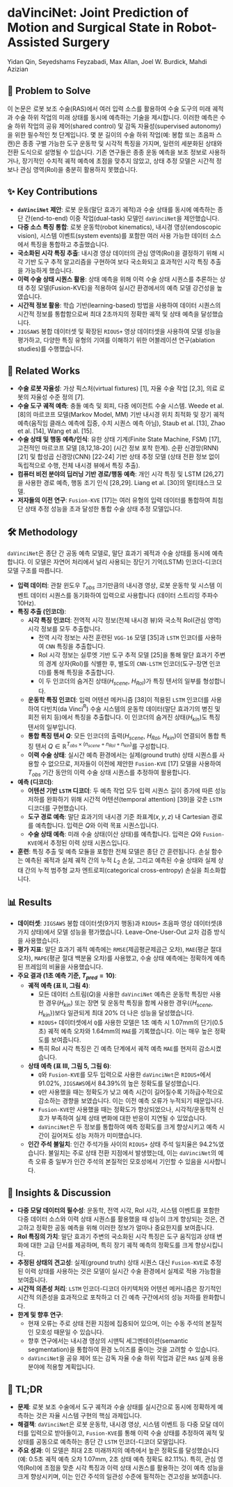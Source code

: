 # daVinciNet: Joint Prediction of Motion and Surgical State in Robot-Assisted Surgery

Yidan Qin, Seyedshams Feyzabadi, Max Allan, Joel W. Burdick, Mahdi Azizian

## 🧩 Problem to Solve

이 논문은 로봇 보조 수술(RAS)에서 여러 입력 소스를 활용하여 수술 도구의 미래 궤적과 수술 하위 작업의 미래 상태를 동시에 예측하는 기술을 제시합니다. 이러한 예측은 수술 하위 작업의 공유 제어(shared control) 및 감독 자율성(supervised autonomy)을 위한 필수적인 첫 단계입니다. 몇 분 길이의 수술 하위 작업(예: 봉합 또는 초음파 스캔)은 종종 구별 가능한 도구 운동학 및 시각적 특징을 가지며, 일련의 세분화된 상태와 전환 도식으로 설명될 수 있습니다. 기존 연구들은 종종 운동 예측을 보조 정보로 사용하거나, 장기적인 수치적 궤적 예측에 초점을 맞추지 않았고, 상태 추정 모델은 시간적 정보나 관심 영역(RoI)을 충분히 활용하지 못했습니다.

## ✨ Key Contributions

- **`daVinciNet` 제안**: 로봇 운동(말단 효과기 궤적)과 수술 상태를 동시에 예측하는 종단 간(end-to-end) 이중 작업(dual-task) 모델인 `daVinciNet`을 제안했습니다.
- **다중 소스 특징 통합**: 로봇 운동학(robot kinematics), 내시경 영상(endoscopic vision), 시스템 이벤트(system events)를 포함한 여러 사용 가능한 데이터 소스에서 특징을 통합하고 추출했습니다.
- **국소화된 시각 특징 추출**: 내시경 영상 데이터의 관심 영역(RoI)을 결정하기 위해 시각 기반 도구 추적 알고리즘을 구현하여 보다 국소화되고 효과적인 시각 특징 추출을 가능하게 했습니다.
- **이력 수술 상태 시퀀스 활용**: 상태 예측을 위해 이력 수술 상태 시퀀스를 추론하는 상태 추정 모델(Fusion-KVE)을 적용하여 실시간 환경에서의 예측 모델 강건성을 높였습니다.
- **시간적 정보 활용**: 학습 기반(learning-based) 방법을 사용하여 데이터 시퀀스의 시간적 정보를 통합함으로써 최대 2초까지의 정확한 궤적 및 상태 예측을 달성했습니다.
- `JIGSAWS` 봉합 데이터셋 및 확장된 `RIOUS+` 영상 데이터셋을 사용하여 모델 성능을 평가하고, 다양한 특징 유형의 기여를 이해하기 위한 어블레이션 연구(ablation studies)를 수행했습니다.

## 📎 Related Works

- **수술 로봇 자율성**: 가상 픽스처(virtual fixtures) [1], 자율 수술 작업 [2,3], 의료 로봇의 자율성 수준 정의 [7].
- **수술 도구 궤적 예측**: 충돌 예측 및 회피, 다중 에이전트 수술 시스템. Weede et al. [8]의 마르코프 모델(Markov Model, MM) 기반 내시경 위치 최적화 및 장기 궤적 예측(움직임 클래스 예측에 집중, 수치 시퀀스 예측 아님), Staub et al. [13], Zhao et al. [14], Wang et al. [15].
- **수술 상태 및 행동 예측/인식**: 유한 상태 기계(Finite State Machine, FSM) [17], 고전적인 마르코프 모델 [8,12,18-20] (시간 정보 포착 한계). 순환 신경망(RNN) [21] 및 합성곱 신경망(CNN) [22-24] 기반 상태 추정 모델 (상태 전환 정보 없이 독립적으로 수행, 전체 내시경 뷰에서 특징 추출).
- **컴퓨터 비전 분야의 딥러닝 기반 경로/행동 예측**: 개인 시각 특징 및 LSTM [26,27]을 사용한 경로 예측, 행동 조기 인식 [28,29]. Liang et al. [30]의 멀티태스크 모델.
- **저자들의 이전 연구**: `Fusion-KVE` [17]는 여러 유형의 입력 데이터를 통합하여 최첨단 상태 추정 성능을 초과 달성한 통합 수술 상태 추정 모델입니다.

## 🛠️ Methodology

`daVinciNet`은 종단 간 공동 예측 모델로, 말단 효과기 궤적과 수술 상태를 동시에 예측합니다. 이 모델은 자연어 처리에서 널리 사용되는 장단기 기억(LSTM) 인코더-디코더 모델 구조를 따릅니다.

- **입력 데이터**: 관찰 윈도우 $T_{obs}$ 크기만큼의 내시경 영상, 로봇 운동학 및 시스템 이벤트 데이터 시퀀스를 동기화하여 입력으로 사용합니다 (데이터 스트리밍 주파수 10Hz).
- **특징 추출 (인코더)**:
  - **시각 특징 인코더**: 전역적 시각 정보(전체 내시경 뷰)와 국소적 RoI(관심 영역) 시각 정보를 모두 추출합니다.
    - 전역 시각 정보는 사전 훈련된 `VGG-16` 모델 [35]과 `LSTM` 인코더를 사용하여 `CNN` 특징을 추출합니다.
    - RoI 시각 정보는 실루엣 기반 도구 추적 모델 [25]을 통해 말단 효과기 주변의 경계 상자(RoI)를 식별한 후, 별도의 `CNN-LSTM` 인코더(도구-장면 인코더)를 통해 특징을 추출합니다.
    - 이 두 인코더의 숨겨진 상태($H_{scene}$, $H_{RoI}$)가 특징 텐서의 일부를 형성합니다.
  - **운동학 특징 인코더**: 입력 어텐션 메커니즘 [38]이 적용된 `LSTM` 인코더를 사용하여 다빈치(da Vinci$^{\text{R}}$) 수술 시스템의 운동학 데이터(말단 효과기의 병진 및 회전 위치 등)에서 특징을 추출합니다. 이 인코더의 숨겨진 상태($H_{kin}$)도 특징 텐서의 일부입니다.
  - **통합 특징 텐서 $Q$**: 모든 인코더의 출력($H_{scene}$, $H_{RoI}$, $H_{kin}$)이 연결되어 통합 특징 텐서 $Q \in \mathbb{R}^{T_{obs} \times (n_{scene} + n_{RoI} + n_{kin})}$를 구성합니다.
  - **이력 수술 상태**: 실시간 예측 환경에서는 실제(ground truth) 상태 시퀀스를 사용할 수 없으므로, 저자들이 이전에 제안한 `Fusion-KVE` [17] 모델을 사용하여 $T_{obs}$ 기간 동안의 이력 수술 상태 시퀀스를 추정하여 활용합니다.
- **예측 (디코더)**:
  - **어텐션 기반 `LSTM` 디코더**: 두 예측 작업 모두 입력 시퀀스 길이 증가에 따른 성능 저하를 완화하기 위해 시간적 어텐션(temporal attention) [39]을 갖춘 `LSTM` 디코더를 구현했습니다.
  - **도구 경로 예측**: 말단 효과기의 내시경 기준 좌표계($x, y, z$) 내 Cartesian 경로를 예측합니다. 입력은 $Q$와 이력 목표 시퀀스입니다.
  - **수술 상태 예측**: 미래 수술 상태(이산 상태)를 예측합니다. 입력은 $Q$와 `Fusion-KVE`에서 추정된 이력 상태 시퀀스입니다.
- **훈련**: 특징 추출 및 예측 모듈을 포함한 전체 모델은 종단 간 훈련됩니다. 손실 함수는 예측된 궤적과 실제 궤적 간의 누적 $L_2$ 손실, 그리고 예측된 수술 상태와 실제 상태 간의 누적 범주형 교차 엔트로피(categorical cross-entropy) 손실을 최소화합니다.

## 📊 Results

- **데이터셋**: `JIGSAWS` 봉합 데이터셋(9가지 행동)과 `RIOUS+` 초음파 영상 데이터셋(8가지 상태)에서 모델 성능을 평가했습니다. Leave-One-User-Out 교차 검증 방식을 사용했습니다.
- **평가 지표**: 말단 효과기 궤적 예측에는 `RMSE`(제곱평균제곱근 오차), `MAE`(평균 절대 오차), `MAPE`(평균 절대 백분율 오차)를 사용했고, 수술 상태 예측에는 정확하게 예측된 프레임의 비율을 사용했습니다.
- **주요 결과 (1초 예측 기준, $T_{pred} = 10$)**:
  - **궤적 예측 (표 II, 그림 4)**:
    - 모든 데이터 스트림($Q$)을 사용한 `daVinciNet` 예측은 운동학 특징만 사용한 경우($H_{kin}$) 또는 장면 및 운동학 특징을 함께 사용한 경우($\{H_{scene}, H_{kin}\}$)보다 일관되게 최대 20% 더 나은 성능을 달성했습니다.
    - `RIOUS+` 데이터셋에서 `Q`를 사용한 모델은 1초 예측 시 1.07mm의 단기(0.5초) 궤적 예측 오차와 1.64mm의 `MAE`를 기록했습니다. 이는 매우 높은 정확도를 보여줍니다.
    - 특히 RoI 시각 특징은 긴 예측 단계에서 궤적 예측 `MAE`를 현저히 감소시켰습니다.
  - **상태 예측 (표 III, 그림 5, 그림 6)**:
    - `Q`와 `Fusion-KVE`를 모두 입력으로 사용한 `daVinciNet`은 `RIOUS+`에서 91.02%, `JIGSAWS`에서 84.39%의 높은 정확도를 달성했습니다.
    - `Q`만 사용했을 때는 정확도가 낮고 예측 시간이 길어질수록 기하급수적으로 감소하는 경향을 보였습니다. 이는 이전 예측 오류가 누적되기 때문입니다.
    - `Fusion-KVE`만 사용했을 때는 정확도가 향상되었으나, 시각적/운동학적 신호가 부족하여 실제 상태 변화에 대한 반응이 지연될 수 있었습니다.
    - `daVinciNet`은 두 정보를 통합하여 예측 정확도를 크게 향상시키고 예측 시간이 길어져도 성능 저하가 미미했습니다.
  - **인간 주석 불일치**: 인간 주석가들 사이의 `RIOUS+` 상태 주석 일치율은 94.2%였습니다. 불일치는 주로 상태 전환 지점에서 발생했는데, 이는 `daVinciNet`의 예측 오류 중 일부가 인간 주석의 본질적인 모호성에서 기인할 수 있음을 시사합니다.

## 🧠 Insights & Discussion

- **다중 모달 데이터의 필수성**: 운동학, 전역 시각, RoI 시각, 시스템 이벤트를 포함한 다중 데이터 소스와 이력 상태 시퀀스를 활용했을 때 성능이 크게 향상되는 것은, 견고하고 정확한 공동 예측을 위해 이러한 정보가 얼마나 중요한지를 보여줍니다.
- **RoI 특징의 가치**: 말단 효과기 주변의 국소화된 시각 특징은 도구 움직임과 상태 변화에 대한 고급 단서를 제공하며, 특히 장기 궤적 예측의 정확도를 크게 향상시킵니다.
- **추정된 상태의 견고성**: 실제(ground truth) 상태 시퀀스 대신 `Fusion-KVE`로 추정된 이력 상태를 사용하는 것은 모델이 실시간 수술 환경에서 실제로 적용 가능함을 보여줍니다.
- **시간적 의존성 처리**: `LSTM` 인코더-디코더 아키텍처와 어텐션 메커니즘은 장기적인 시간적 의존성을 효과적으로 포착하고 더 긴 예측 구간에서의 성능 저하를 완화합니다.
- **한계 및 향후 연구**:
  - 현재 오류는 주로 상태 전환 지점에 집중되어 있으며, 이는 수동 주석의 본질적인 모호성 때문일 수 있습니다.
  - 향후 연구에서는 내시경 영상의 시맨틱 세그멘테이션(semantic segmentation)을 통합하여 환경 노이즈를 줄이는 것을 고려할 수 있습니다.
  - `daVinciNet`을 공유 제어 또는 감독 자율 수술 하위 작업과 같은 `RAS` 실제 응용 분야에 적용할 계획입니다.

## 📌 TL;DR

- **문제**: 로봇 보조 수술에서 도구 궤적과 수술 상태를 실시간으로 동시에 정확하게 예측하는 것은 자율 시스템 구현의 핵심 과제입니다.
- **해결책**: `daVinciNet`은 로봇 운동학, 내시경 영상, 시스템 이벤트 등 다중 모달 데이터를 입력으로 받아들이고, `Fusion-KVE`를 통해 이력 수술 상태를 추정하여 궤적 및 상태를 공동으로 예측하는 종단 간 `LSTM` 인코더-디코더 모델입니다.
- **주요 성과**: 이 모델은 최대 2초 미래까지의 예측에서 높은 정확도를 달성했습니다(예: 0.5초 궤적 예측 오차 1.07mm, 2초 상태 예측 정확도 82.11%). 특히, 관심 영역(RoI)에 초점을 맞춘 시각 특징과 이력 상태 시퀀스를 활용하는 것이 예측 성능을 크게 향상시키며, 이는 인간 주석의 일관성 수준에 필적하는 견고성을 보여줍니다.
